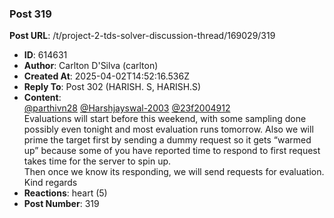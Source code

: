 ### Post 319
**Post URL**: /t/project-2-tds-solver-discussion-thread/169029/319
- **ID**: 614631
- **Author**: Carlton D'Silva (carlton)
- **Created At**: 2025-04-02T14:52:16.536Z
- **Reply To**: Post 302 (HARISH. S, HARISH.S)
- **Content**:  
  <a class="mention" href="/u/parthivn28">@parthivn28</a> <a class="mention" href="/u/harshjayswal-2003">@Harshjayswal-2003</a> <a class="mention" href="/u/23f2004912">@23f2004912</a><br>
Evaluations will start before this weekend, with some sampling done possibly even tonight and most evaluation runs tomorrow.
Also we will prime the target first by sending a dummy request so it gets “warmed up” because some of you have reported time to respond to first request takes time for the server to spin up.<br>
Then once we know its responding, we will send requests for evaluation.
Kind regards
- **Reactions**: heart (5)
- **Post Number**: 319

